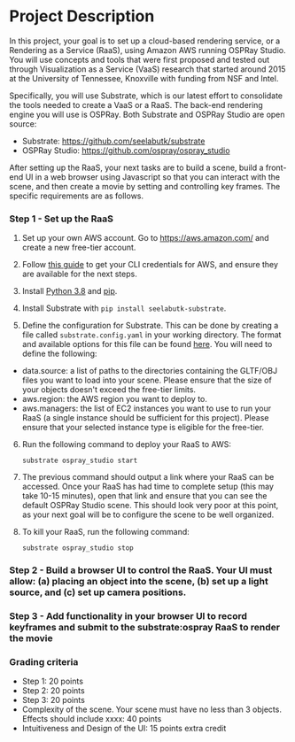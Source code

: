 # Project Description

In this project, your goal is to set up a cloud-based rendering service, or a Rendering as a Service (RaaS), using Amazon AWS running OSPRay Studio.
You will use concepts and tools that were first proposed and tested out through Visualization as a Service (VaaS) research that started around 2015 at the University of Tennessee, Knoxville with funding from NSF and Intel.

Specifically, you will use Substrate, which is our latest effort to consolidate the tools needed to create a VaaS or a RaaS. The back-end rendering engine you will use is OSPRay. Both Substrate and OSPRay Studio are open source:
  - Substrate: https://github.com/seelabutk/substrate
  - OSPRay Studio: https://github.com/ospray/ospray_studio

After setting up the RaaS, your next tasks are to build a scene, build a front-end UI in a web browser using Javascript so that you can interact with the scene, and then create a movie by setting and controlling key frames. The specific requirements are as follows.

### Step 1 - Set up the RaaS

1. Set up your own AWS account. Go to https://aws.amazon.com/ and create a new free-tier account.

2. Follow [this guide](https://docs.aws.amazon.com/singlesignon/latest/userguide/howtogetcredentials.html) to get your CLI credentials for AWS, and ensure they are available for the next steps.

3. Install [Python 3.8](https://www.python.org/) and [pip](https://pip.pypa.io/en/stable/).

4. Install Substrate with `pip install seelabutk-substrate`.

5. Define the configuration for Substrate. This can be done by creating a file called `substrate.config.yaml` in your working directory. The format and available options for this file can be found [here](https://github.com/seelabutk/substrate/blob/main/api/substrate.config.yaml). You will need to define the following:

  - data.source: a list of paths to the directories containing the GLTF/OBJ files you want to load into your scene. Please ensure that the size of your objects doesn't exceed the free-tier limits.
  - aws.region: the AWS region you want to deploy to.
  - aws.managers: the list of EC2 instances you want to use to run your RaaS (a single instance should be sufficient for this project). Please ensure that your selected instance type is eligible for the free-tier.

6. Run the following command to deploy your RaaS to AWS:

    ```substrate ospray_studio start```

7. The previous command should output a link where your RaaS can be accessed. Once your RaaS has had time to complete setup (this may take 10-15 minutes), open that link and ensure that you can see the default OSPRay Studio scene.
This should look very poor at this point, as your next goal will be to configure the scene to be well organized.

8. To kill your RaaS, run the following command:

    ```substrate ospray_studio stop```

### Step 2 - Build a browser UI to control the RaaS. Your UI must allow: (a) placing an object into the scene, (b) set up a light source, and (c) set up camera positions.

### Step 3 - Add functionality in your browser UI to record keyframes and submit to the substrate:ospray RaaS to render the movie

### Grading criteria

  - Step 1: 20 points
  - Step 2: 20 points
  - Step 3: 20 points
  - Complexity of the scene. Your scene must have no less than 3 objects. Effects should include xxxx: 40 points
  - Intuitiveness and Design of the UI: 15 points extra credit
